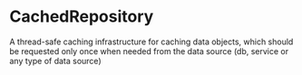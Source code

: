# CachedRepository
A thread-safe caching infrastructure for caching data objects, which should be requested only once when needed from the data source (db, service or any type of data source)
